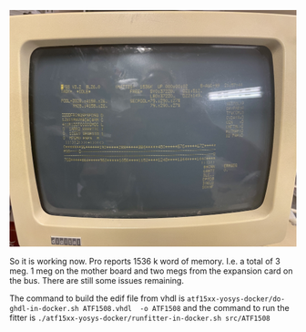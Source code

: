 ![Pro with 3 meg](./Pro_with_3meg.JPG)

So it is working now. Pro reports 1536 k word of memory. I.e. a total of 3 meg. 1 meg on the mother board and two megs from the expansion card on the bus. There are still some issues remaining. 


The command to build the edif file from vhdl is `atf15xx-yosys-docker/do-ghdl-in-docker.sh ATF1508.vhdl  -o ATF1508` and the command to run the fitter is `./atf15xx-yosys-docker/runfitter-in-docker.sh src/ATF1508`

